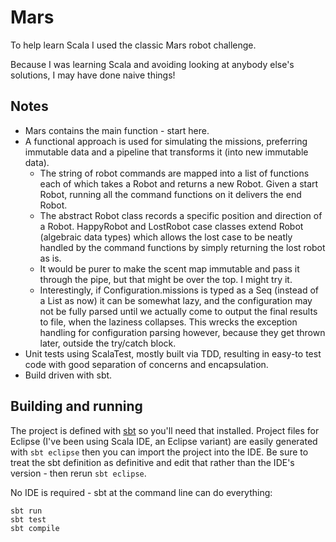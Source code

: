 # Mars

To help learn Scala I used the classic Mars robot challenge.

Because I was learning Scala and avoiding looking at anybody else's solutions, I may have done naive things!

## Notes

- Mars contains the main function - start here.
- A functional approach is used for simulating the missions, preferring immutable data and a pipeline that transforms it (into new immutable data).
    - The string of robot commands are mapped into a list of functions each of which takes a Robot and returns a new Robot. Given a start Robot, running all the command functions on it delivers the end Robot.
    - The abstract Robot class records a specific position and direction of a Robot. HappyRobot and LostRobot case classes extend Robot (algebraic data types) which allows the lost case to be neatly handled by the command functions by simply returning the lost robot as is.
    - It would be purer to make the scent map immutable and pass it through the pipe, but that might be over the top. I might try it.
    - Interestingly, if Configuration.missions is typed as a Seq (instead of a List as now) it can be somewhat lazy, and the configuration may not be fully parsed until we actually come to output the final results to file, when the laziness collapses. This wrecks the exception handling for configuration parsing however, because they get thrown later, outside the try/catch block.
- Unit tests using ScalaTest, mostly built via TDD, resulting in easy-to test code with good separation of concerns and encapsulation.
- Build driven with sbt.

## Building and running

The project is defined with [sbt](http://www.scala-sbt.org) so you'll need that installed. Project files for Eclipse (I've been using Scala IDE, an Eclipse variant) are easily generated with `sbt eclipse` then you can import the project into the IDE. Be sure to treat the sbt definition as definitive and edit that rather than the IDE's version - then rerun `sbt eclipse`.

No IDE is required - sbt at the command line can do everything:

    sbt run
    sbt test
    sbt compile